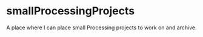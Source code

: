 # smallProcessingProjects
A place where I can place small Processing projects to work on and archive.
